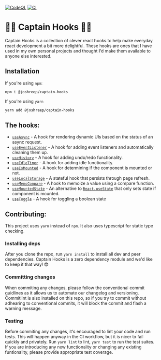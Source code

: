 [![CodeQL](https://github.com/joshreep/captain-hook/actions/workflows/codeql.yml/badge.svg)](https://github.com/joshreep/captain-hook/actions/workflows/codeql.yml) [![CI](https://github.com/joshreep/captain-hook/actions/workflows/ci.yml/badge.svg)](https://github.com/joshreep/captain-hook/actions/workflows/ci.yml)

# :pirate_flag: Captain Hooks :pirate_flag:

Captain Hooks is a collection of clever react hooks to help make everyday react development a bit more delightful. These hooks are ones that I have used in my own personal projects and thought I'd make them available to anyone else interested.

## Installation

If you're using `npm`:

```bash
npm i @joshreep/captain-hooks
```

If you're using `yarn`

```bash
yarn add @joshreep/captain-hooks
```

## The hooks:

-   [`useAsync`](./src/useAsync/README.md) - A hook for rendering dynamic UIs based on the status of an async request.
-   [`useEventListener`](./src/useEventListener/README.md) - A hook for adding event listeners and automatically cleaning them up.
-   [`useHistory`](./src/useHistory/README.md) - A hook for adding undo/redo functionality.
-   [`useIdleTimer`](./src/useIdleTimer/README.md) - A hook for adding idle functionality.
-   [`useIsMounted`](./src/useIsMounted/README.md) - A hook for determining if the component is mounted or not.
-   [`useLocalStorage`](./src/useLocalStorage/README.md) - A stateful hook that persists through page refresh.
-   [`useMemoCompare`](./src/useMemoCompare/README.md) - A hook to memoize a value using a compare function.
-   [`useMountedState`](./src/useMountedState/README.md) - An alternative to [`React.useState`](https://reactjs.org/docs/hooks-state.html) that only sets state if component is mounted.
-   [`useToggle`](./src/useToggle/README.md) - A hook for toggling a boolean state

## Contributing:

This project uses `yarn` instead of `npm`.  It also uses typescript for static type checking. 

### Installing deps

After you clone the repo, run `yarn install` to install all dev and peer dependencies. Captain Hooks is a zero dependency module and we'd like to keep it that way! 😎

### Committing changes

When commiting any changes, please follow the conventional commit guidlines as it allows us to automate our changelog and versioning. Commitlint is also installed on this repo, so if you try to commit without adhearing to conventional commits, it will block the commit and flash a warning message. 

### Testing

Before commiting any changes, it's encouraged to lint your code and run tests. This will happen anyway in the CI workflow, but it is nicer to fail quickly and privately. Run `yarn lint` to lint, `yarn test` to run the test suites. If you are introducing any new functionality or changing any existing funtionality, please provide appropriate test coverage. 
